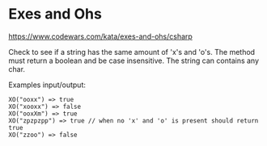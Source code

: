 ﻿# Exes and Ohs
https://www.codewars.com/kata/exes-and-ohs/csharp

Check to see if a string has the same amount of 'x's and 'o's. The method must return a boolean and be case insensitive. The string can contains any char.

Examples input/output:

```CSharp
XO("ooxx") => true
XO("xooxx") => false
XO("ooxXm") => true
XO("zpzpzpp") => true // when no 'x' and 'o' is present should return true
XO("zzoo") => false
```